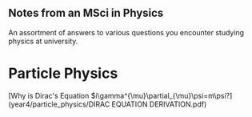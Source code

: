 ## Notes from an MSci in Physics

An assortment of answers to various questions you encounter studying physics at university. 

# Particle Physics
[Why is Dirac's Equation $i\gamma^{\mu}\partial_{\mu}\psi=m\psi?](year4/particle_physics/DIRAC EQUATION DERIVATION.pdf)